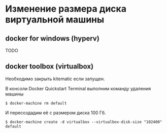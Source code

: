 # Изменение размера диска виртуальной машины

##  docker for windows (hyperv)
TODO 



## docker toolbox (virtualbox)
Необходимо закрыть kitematic если запущен.

В консоли Docker Quickstart Terminal выполним команду удаления машины
```
$ docker-machine rm default
```

И пересоздадим её с размером диска 100 Гб.
```
$ docker-machine create -d virtualbox --virtualbox-disk-size "102400" default
```